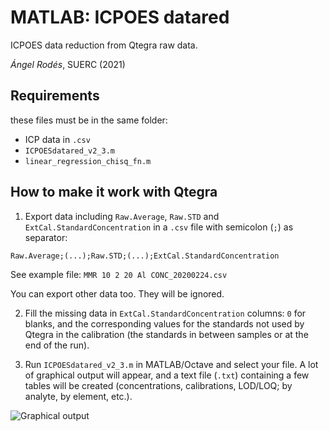 # MATLAB: ICPOES datared

ICPOES data reduction from Qtegra raw data.

*Ángel Rodés*, SUERC (2021)

## Requirements

these files must be in the same folder:

* ICP data in ```.csv```
* ```ICPOESdatared_v2_3.m```
* ```linear_regression_chisq_fn.m```

## How to make it work with Qtegra

1. Export data including ```Raw.Average```, ```Raw.STD``` and ```ExtCal.StandardConcentration``` in a ```.csv``` file with semicolon (```;```) as separator:

``` csv
Raw.Average;(...);Raw.STD;(...);ExtCal.StandardConcentration
```

See example file: ```MMR 10 2 20 Al CONC_20200224.csv```

You can export other data too. They will be ignored.

2. Fill the missing data in ```ExtCal.StandardConcentration``` columns: ```0``` for blanks, and the corresponding values for the standards not used by Qtegra in the calibration (the standards in between samples or at the end of the run).

3. Run ```ICPOESdatared_v2_3.m``` in MATLAB/Octave and select your file. A lot of graphical output will appear, and a text file (```.txt```) containing a few tables will be created (concentrations, calibrations, LOD/LOQ; by analyte, by element, etc.).

![Graphical output](https://user-images.githubusercontent.com/53089531/124753740-45a09a00-df21-11eb-9fcc-508e1f4e7713.jpg)
